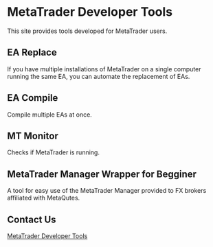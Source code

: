# MetaTrader Developer Tools

This site provides tools developed for MetaTrader users.

## EA Replace

If you have multiple installations of MetaTrader on a single computer running the same EA, you can automate the replacement of EAs.

## EA Compile

Compile multiple EAs at once.

## MT Monitor

Checks if MetaTrader is running.

## MetaTrader Manager Wrapper for Begginer

A tool for easy use of the MetaTrader Manager provided to FX brokers affiliated with MetaQutes.

## Contact Us

[MetaTrader Developer Tools](https://metatrader25.wixsite.com/metatrader-developer)
